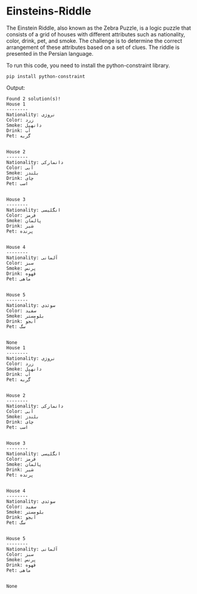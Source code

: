 # Einsteins-Riddle
The Einstein Riddle, also known as the Zebra Puzzle, is a logic puzzle that consists of a grid of houses with different attributes such as nationality, color, drink, pet, and smoke. The challenge is to determine the correct arrangement of these attributes based on a set of clues.
The riddle is presented in the Persian language.

To run this code, you need to install the python-constraint library.
```code
pip install python-constraint
```
Output:

```code
Found 2 solution(s)!
House 1
--------
Nationality: نروژی
Color: زرد
Smoke: دانهیل
Drink: آب
Pet: گربه


House 2
--------
Nationality: دانمارکی
Color: آبی
Smoke: بلندز
Drink: چای
Pet: اسب


House 3
--------
Nationality: انگلیسی
Color: قرمز
Smoke: پالمان
Drink: شیر
Pet: پرنده


House 4
--------
Nationality: آلمانی
Color: سبز
Smoke: پرنس
Drink: قهوه
Pet: ماهی


House 5
--------
Nationality: سوئدی
Color: سفید
Smoke: بلومستر
Drink: آبجو
Pet: سگ


None
House 1
--------
Nationality: نروژی
Color: زرد
Smoke: دانهیل
Drink: آب
Pet: گربه


House 2
--------
Nationality: دانمارکی
Color: آبی
Smoke: بلندز
Drink: چای
Pet: اسب


House 3
--------
Nationality: انگلیسی
Color: قرمز
Smoke: پالمان
Drink: شیر
Pet: پرنده


House 4
--------
Nationality: سوئدی
Color: سفید
Smoke: بلومستر
Drink: آبجو
Pet: سگ


House 5
--------
Nationality: آلمانی
Color: سبز
Smoke: پرنس
Drink: قهوه
Pet: ماهی


None
```
